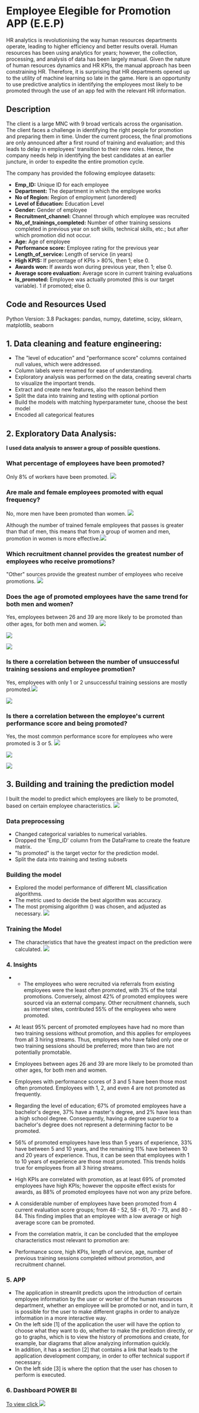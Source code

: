 # Employee Elegible for Promotion  APP (E.E.P)

HR analytics is revolutionising the way human resources departments operate, leading to higher efficiency and better results overall. Human resources has been using analytics for years; however, the collection, processing, and analysis of data has been largely manual. Given the nature of human resources dynamics and HR KPIs, the manual approach has been constraining HR. Therefore, it is surprising that HR departments opened up to the utility of machine learning so late in the game. Here is an opportunity to use predictive analytics in identifying the employees most likely to be promoted through the use of an app fed with the relevant HR information.

## Description

The client is a large MNC with 9 broad verticals across the organisation. The client faces a challenge in identifying the right people for promotion and preparing them in time. Under the current process, the final promotions are only announced after a first round of training and evaluation; and this leads to delay in employees' transition to their new roles. Hence, the company needs help in identifying the best candidates at an earlier juncture, in order to expedite the entire promotion cycle.

The company has provided the following employee datasets:

- **Emp_ID:** Unique ID for each employee
- **Department:** The department in which the employee works
- **No of Region:** Region of employment (unordered)
- **Level of Education:** Education Level
- **Gender:** Gender of employee
- **Recruitment_channel:** Channel through which employee was recruited
- **No_of_trainings_completed:** Number of other training sessions completed in previous year on soft skills, technical skills, etc.; but after which promotion did not occur.
- **Age:** Age of employee
- **Performance score:** Employee rating for the previous year
- **Length_of_service:** Length of service (in years)
- **High KPIS:** If percentage of KPIs > 80%, then 1; else 0.
- **Awards won:** If awards won during previous year, then 1; else 0.
- **Average score evaluation:** Average score in current training evaluations
- **Is_promoted:** Employee was actually promoted (this is our target variable). 1 if promoted; else 0.
## Code and Resources Used

Python Version: 3.8 Packages: pandas, numpy, datetime, scipy, sklearn, matplotlib, seaborn

## 1. Data cleaning and feature engineering:

- The "level of education" and "performance score" columns contained null values, which were addressed.
- Column labels were renamed for ease of understanding.
- Exploratory analysis was performed on the data, creating several charts to visualize the important trends.
- Extract and create new features, also the reason behind them
- Split the data into training and testing with optional portion
- Build the models with matching hyperparameter tune, choose the best model
- Encoded all categorical features

## 2. Exploratory Data Analysis:

**I used data analysis to answer a group of possible questions.**
### What percentage of employees have been promoted?
Only 8% of workers have been promoted. ![](https://github.com/Bautistao2/Potential-employee-promoted-APP/blob/main/images/promotee%20employess.png)

### Are male and female employees promoted with equal frequency?
No, more men have been promoted than women. ![](https://github.com/Bautistao2/Potential-employee-promoted-APP/blob/main/images/gender%20and%20promotee.png)

Although the number of trained female employees that passes is greater than that of men, this means that from a group of women and men, promotion in women is more effective.![](https://github.com/Bautistao2/Potential-employee-promoted-APP/blob/main/images/ratio%20of%20promoted%20by%20gender.png)

### Which recruitment channel provides the greatest number of employees who receive promotions?
"Other" sources provide the greatest number of employees who receive promotions.
![](https://github.com/Bautistao2/Potential-employee-promoted-APP/blob/main/images/RecruitmentChannelvsPromotee.png)

### Does the age of promoted employees have the same trend for both men and women?
Yes, employees between 26 and 39 are more likely to be promoted than other ages, for both men and women.
![](https://github.com/Bautistao2/Potential-employee-promoted-APP/blob/main/images/Ageandpromoted.png)

![](https://github.com/Bautistao2/Potential-employee-promoted-APP/blob/main/images/Age2.png)

![](https://github.com/Bautistao2/Potential-employee-promoted-APP/blob/main/images/age3.png)

### Is there a correlation between the number of unsuccessful training sessions and employee promotion?
Yes, employees with only 1 or 2 unsuccessful training sessions are mostly promoted.![](https://github.com/Bautistao2/Potential-employee-promoted-APP/blob/main/images/No%20of%20training%202.png)

![](https://github.com/Bautistao2/Potential-employee-promoted-APP/blob/main/images/No_of_trainings.png)

### Is there a correlation between the employee's current performance score and being promoted?
Yes, the most common performance score for employees who were promoted is 3 or 5.
![](https://github.com/Bautistao2/Potential-employee-promoted-APP/blob/main/images/PerformanceScore1.png)

![](https://github.com/Bautistao2/Potential-employee-promoted-APP/blob/main/images/PerformanceScore2.png)

![](https://github.com/Bautistao2/Potential-employee-promoted-APP/blob/main/images/PerformanceScore3.png)
## 3. Building and training the prediction model
I built the model to predict which employees are likely to be promoted, based on certain employee characteristics.
![](https://github.com/Bautistao2/Potential-employee-promoted-APP/blob/main/images/Matrix_Confusion.png)

### Data preprocessing

- Changed categorical variables to numerical variables.
- Dropped the 'Emp_ID' column from the DataFrame to create the feature matrix.
- "Is promoted" is the target vector for the prediction model.
- Split the data into training and testing subsets
### Building the model
- Explored the model performance of different ML classification algorithms.
- The metric used to decide the best algorithm was accuracy.
- The most promising algorithm () was chosen, and adjusted as necessary.
![](https://github.com/Bautistao2/Potential-employee-promoted-APP/blob/main/images/RandonForestClModel.png)
### Training the Model
- The characteristics that have the greatest impact on the prediction were calculated.
![](https://github.com/Bautistao2/Potential-employee-promoted-APP/blob/main/images/FeaturesModel.png)

### 4. Insights

- - The employees who were recruited via referrals from existing employees were the least often promoted, with 3% of the total promotions. Conversely, almost 42% of promoted employees were sourced via an external company. Other recruitment channels, such as internet sites, contributed 55% of the employees who were promoted. 

- At least 95% percent of promoted employees have had no more than two training sessions without promotion, and this applies for employees from all 3 hiring streams. Thus, employees who have failed only one or two training sessions should be preferred; more than two are not potentially promotable. 

- Employees between ages 26 and 39 are more likely to be promoted than other ages, for both men and women. 

- Employees with performance scores of 3 and 5 have been those most often promoted. Employees with 1, 2, and even 4 are not promoted as frequently. 

- Regarding the level of education; 67% of promoted employees have a bachelor's degree, 37% have a master's degree, and 2% have less than a high school degree. Consequently, having a degree superior to a bachelor's degree does not represent a determining factor to be promoted. 

- 56% of promoted employees have less than 5 years of experience, 33% have between 5 and 10 years, and the remaining 11% have between 10 and 20 years of experience. Thus, it can be seen that employees with 1 to 10 years of experience are those most promoted. This trends holds true for employees from all 3 hiring streams. 

- High KPIs are correlated with promotion, as at least 69% of promoted employees have high KPIs; however the opposite effect exists for awards, as 88% of promoted employees have not won any prize before.
 
- A considerable number of employees have been promoted from 4 current evaluation score groups; from 48 - 52, 58 - 61, 70 - 73, and 80 - 84. This finding implies that an employee with a low average or high average score can be promoted.

- From the correlation matrix, it can be concluded that the employee characteristics most relevant to promotion are:
- Performance score, high KPIs, length of service, age, number of previous training sessions completed without promotion, and recruitment channel.

### 5. APP 

- The application in streamlit predicts upon the introduction of certain employee information by the user or worker of the human resources department, whether an employee will be promoted or not, and in turn, it is possible for the user to make different graphs in order to analyze information in a more interactive way.
- On the left side [1] of the application the user will have the option to choose what they want to do, whether to make the prediction directly, or go to graphs, which is to view the history of promotions and create, for example, bar diagrams that allow analyzing information quickly.
- In addition, it has a section [2] that contains a link that leads to the application development company, in order to offer technical support if necessary.
- On the left side [3] is where the option that the user has chosen to perform is executed.

### 6. Dashboard POWER BI

[To view click ](https://app.powerbi.com/view?r=eyJrIjoiNmMyMDljZWMtYmRhYy00NGE4LWEyODctZGY1NDYyYjRmMDA1IiwidCI6IjMzNTQwNzQ2LTViYmMtNDRlOS04MDBmLTRjOGQ1MTJkNjQ1YyIsImMiOjl9)
![](https://github.com/Bautistao2/Potential-employee-promoted-Predictor-EDA-and-APP/blob/main/images/Screen%20Dashboard%20Power%20BI.png)


















